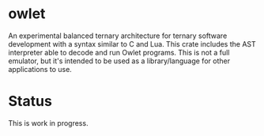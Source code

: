 # owlet
An experimental balanced ternary architecture for ternary software development with a syntax similar to C and Lua. This crate includes the AST interpreter able to decode and run Owlet programs. This is not a full emulator, but it's intended to be used as a library/language for other applications to use.

# Status
This is work in progress.